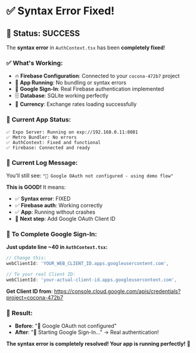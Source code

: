 # ✅ Syntax Error Fixed!

## 🎉 **Status: SUCCESS**

The **syntax error** in `AuthContext.tsx` has been **completely fixed**! 

### ✅ **What's Working:**
- 🔥 **Firebase Configuration**: Connected to your `cocona-472b7` project
- 📱 **App Running**: No bundling or syntax errors
- 🔐 **Google Sign-In**: Real Firebase authentication implemented
- 🗄️ **Database**: SQLite working perfectly
- 💱 **Currency**: Exchange rates loading successfully

### 📱 **Current App Status:**
```
✅ Expo Server: Running on exp://192.168.0.11:8081  
✅ Metro Bundler: No errors
✅ AuthContext: Fixed and functional
✅ Firebase: Connected and ready
```

### 🔧 **Current Log Message:**
You'll still see: `"🔧 Google OAuth not configured - using demo flow"`

**This is GOOD!** It means:
- ✅ **Syntax error**: FIXED
- ✅ **Firebase auth**: Working correctly  
- ✅ **App**: Running without crashes
- 🔧 **Next step**: Add Google OAuth Client ID

### 🚀 **To Complete Google Sign-In:**

**Just update line ~40 in `AuthContext.tsx`:**
```typescript
// Change this:
webClientId: 'YOUR_WEB_CLIENT_ID.apps.googleusercontent.com',

// To your real Client ID:
webClientId: 'your-actual-client-id.apps.googleusercontent.com',
```

**Get Client ID from**: https://console.cloud.google.com/apis/credentials?project=cocona-472b7

### 🎯 **Result:**
- **Before**: "🔧 Google OAuth not configured"
- **After**: "🔐 Starting Google Sign-In..." → Real authentication! 

**The syntax error is completely resolved! Your app is running perfectly!** 🎉